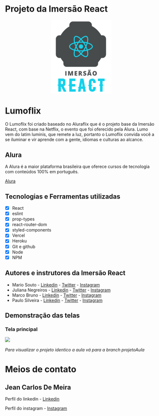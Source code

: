 # Projeto da Imersão React

<p  align="center" ><img src="./apresentacao/logo.png" align="center"  width="200"  ></img></p>

# Lumoflix

O Lumoflix foi criado baseado no Aluraflix que é o projeto base da Imersão React, com base na Netflix, o evento que foi oferecido pela Alura. 
Lumo vem do latim luminis, que remete a luz, portanto o Lumoflix convida você a se iluminar e vir aprende com a gente, idiomas e culturas ao alcance.

## Alura
 A Alura é a maior plataforma brasileira que oferece cursos de tecnologia com conteúdos 100% em português.

[Alura](https://www.alura.com.br/planos-cursos-online?gclid=Cj0KCQjw6575BRCQARIsAMp-ksMBIu4gCj4okGXOioZID0WTWUK4hCh7VtE41VBOKXg_EU4Lq4sRhK8aAk6oEALw_wcB)

## Tecnologias e Ferramentas utilizadas
- [x] React
- [x] eslint
- [x] prop-types
- [x] react-router-dom
- [x] styled-components
- [x] Vercel
- [x] Heroku
- [x] Git e github
- [x] Node
- [x] NPM

## Autores e instrutores da Imersão React

* Mario Souto - [Linkedin](https://www.linkedin.com/in/omariosouto/) - [Twitter](https://twitter.com/omariosouto) - [Instagram](https://www.instagram.com/omariosouto/)
* Juliana Negreiros - [Linkedin](https://www.linkedin.com/in/juliananegreiros/) - [Twitter](https://twitter.com/juunegreiros) - [Instagram](https://www.instagram.com/juu_negreiros/)
* Marco Bruno - [Linkedin](https://www.linkedin.com/in/marcobrunobr/) - [Twitter](https://twitter.com/marcobrunodev) - [Instagram](https://www.instagram.com/marcobrunodev/)
* Paulo Silveira - [Linkedin](https://www.linkedin.com/in/paulosilveira/) - [Twitter](https://www.linkedin.com/in/paulosilveira/) - [Instagram](https://www.instagram.com/paulo_hipster/)

## Demonstração das telas
### Tela principal
![](./apresentacao/recording-project.gif)

*Para visualizar o projeto identico a aula vá para a branch projetoAula*

# Meios de contato
## Jean Carlos De Meira

Perfil do linkedin - [Linkedin](https://www.linkedin.com/in/jean-carlos-de-meira-00593816a/)

Perfil do instagram - [Instagram](https://www.instagram.com/jean.meira10/?hl=pt-br)